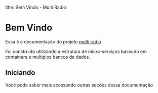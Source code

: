 title: Bem Vindo - Multi Radio

# Bem Vindo

Essa é a documentação do projeto [multi radio](https://github.com/BRKsReginaldo/multi-radio)

Foi construido utilizando a estrutura de micro-serviços baseado em containers e multiplos bancos de dados.

## Iniciando

Você pode saber mais acessando outras seções dessa documentação

